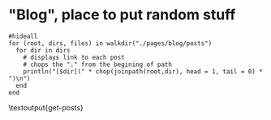 # "Blog", place to put random stuff

```julia:get-posts
#hideall
for (root, dirs, files) in walkdir("./pages/blog/posts")
  for dir in dirs
    # displays link to each post
    # chops the "." from the begining of path
    println("[$dir](" * chop(joinpath(root,dir), head = 1, tail = 0) * ")\n")
  end
end

```

\textoutput{get-posts}

<!-- Format for link:
[2022-11-04: Why Schemes?](/pages/blog/posts/post1/)
-->
